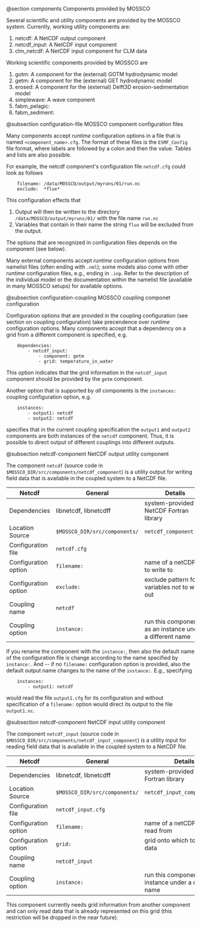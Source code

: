 


@section components Components provided by MOSSCO

Several scientific and utility components are provided by the MOSSCO system.  Currently, working utility components are:

1. netcdf: A NetCDF output component
2. netcdf_input: A NetCDF input component
3. clm_netcdf: A NetCDF input component for CLM data

Working scientific components provided by MOSSCO are

1. gotm: A component for the (external) GOTM hydrodynamic model
2. getm: A component for the (external) GET hydrodynamic model
3. erosed: A component for the (external) Delft3D erosion-sedimentation  model
4. simplewave: A wave component
5. fabm_pelagic:
6. fabm_sediment:

@subsection configuration-file MOSSCO component configuration files

Many components accept *runtime* configuration options in a file that is named 
`<component_name>.cfg`.   The format of these files is the `ESMF_Config` file format, where labels are followed by a colon and then the value.  Tables and lists are also possible.

For example, the netcdf component's configuration file `netcdf.cfg` could look as follows

		filename: /data/MOSSCO/output/myruns/01/run.nc
		exclude:  *flux*

This configuration effects that 

1. Output will then be written to the directory `/data/MOSSCO/output/myruns/01/` with the file name `run.nc` 
2. Variables that contain in their name the string `flux` will be excluded from the output.

The options that are recognized in configuration files depends on the component (see below).

Many external components accept *runtime* configuration options from namelist files (often ending with `.nml`); some models also come with other *runtime* configuration files, e.g., ending in `.inp`.  Refer to the description of the individual model or the documentation within the namelist file (available in many MOSSCO setups) for available options. 


@subsection configuration-coupling MOSSCO coupling componet configuration

Configuration options that are provided in the coupling configuration (see section on coupling configuration) take precendence over *runtime* configuration options.   Many components accept that a dependency on a grid from a different component is specified, e.g.

		dependencies:
			- netcdf_input:
				- component: getm
				- grid: temperature_in_water

This option indicates that the grid information in the `netcdf_input` component should be provided by the `getm` component. 

Another option that is supported by *all* components is the `instances:` coupling configuration option, e.g.

		instances: 
			- output1: netcdf
			- output2: netcdf

specifies that in the current coupling specification the `output1` and `output2` components are both instances of the `netcdf` component.  Thus, it is possible to direct output of different couplings into different outputs.

@subsection netcdf-component NetCDF output utility component

The component `netcdf` (source code in `$MOSSCO_DIR/src/components/netcdf_component`) is a utility output for writing field data that is available in the coupled system to a NetCDF file.  


Netcdf | General | Details
-- | -- | --
Dependencies | libnetcdf, libnetcdff | system-provided NetCDF Fortran library
Location Source | `$MOSSCO_DIR/src/components/` | `netcdf_component.F90`
Configuration file | `netcdf.cfg` |
Configuration option | `filename:` | name of a netCDF file to write to
Configuration option | `exclude:` | exclude pattern for variables *not* to write out
Coupling name | `netcdf` | 
Coupling option | `instance:` | run this component as an instance under a different name

If you rename the component with the `instance:`, then also the default name of the configuration file is change according to the name specified by `instance:`.   And -- if no `filename:` configuration option is provided, also the default output name changes to the name of the `instance:`.  E.g., specifying

		instances:
			- output1: netcdf
			
would read the file `output1.cfg` for its configuration and without specification of a `filename:` option would direct its output to the file `output1.nc`.  

@subsection netcdf-component NetCDF input utility component

The component `netcdf_input` (source code in `$MOSSCO_DIR/src/components/netcdf_input_component`) is a utility input for reading field data that is available in the coupled system to a NetCDF file. 


Netcdf | General | Details
-- | -- | --
Dependencies | libnetcdf, libnetcdff | system-provided NetCDF Fortran library
Location Source | `$MOSSCO_DIR/src/components/` | `netcdf_input_component.F90`
Configuration file | `netcdf_input.cfg` |
Configuration option | `filename:` | name of a netCDF file to read from
Configuration option | `grid:` | grid onto which to read the data
Coupling name | `netcdf_input` | 
Coupling option | `instance:` | run this component as an instance under a different name

This component currently needs grid information from another component and can only read data that is already represented on this grid (this restriction will be dropped in the near future).  

